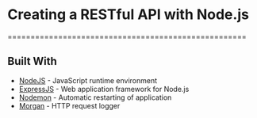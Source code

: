 # Creating a RESTful API with Node.js
====================================================

## Built With

* [NodeJS](https://nodejs.org/en/) - JavaScript runtime environment
* [ExpressJS](http://expressjs.com/) - Web application framework for Node.js
* [Nodemon](https://nodemon.io/) - Automatic restarting of application
* [Morgan](https://www.npmjs.com/package/morgan) - HTTP request logger 